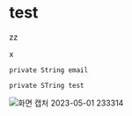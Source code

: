 # test
zz

x

`
private String email
`

    private STring test

![화면 캡처 2023-05-01 233314](https://user-images.githubusercontent.com/48784785/235468238-2fff58c4-a9ee-4365-b351-736bce386658.png)
